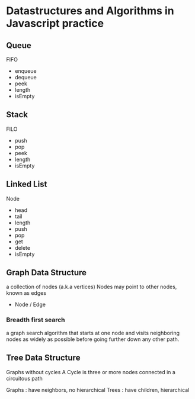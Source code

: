 # Datastructures and Algorithms in Javascript practice

## Queue

FIFO

- enqueue
- dequeue
- peek
- length
- isEmpty

## Stack

FILO

- push
- pop
- peek
- length
- isEmpty

## Linked List

Node

- head
- tail
- length
- push
- pop
- get
- delete
- isEmpty

## Graph Data Structure

a collection of nodes (a.k.a vertices)
Nodes may point to other nodes, known as edges

- Node / Edge

### Breadth first search

a graph search algorithm that starts at one node and visits neighboring nodes as widely as possible before going further down any other path.

## Tree Data Structure

Graphs without cycles
A Cycle is three or more nodes connected in a circuitous path

Graphs : have neighbors, no hierarchical 
Trees : have children, hierarchical 